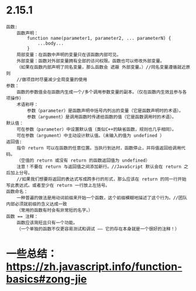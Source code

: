 # 2.15.1
    函数:
        函数声明：
            function name(parameter1, parameter2, ... parameterN) {
                ...body...
            }
        局部变量：在函数中声明的变量只在该函数内部可见。
        外部变量：函数对外部变量拥有全部的访问权限。函数也可以修改外部变量。
        （如果在函数内部声明了同名变量，那么函数会 遮蔽 外部变量。）//同名变量遵循就近原则
        //做项目时尽量减少全局变量的使用
    参数：
        函数的参数值会在函数内生成一个/多个调用参数变量的副本。（仅在函数内生效且参与各项操作）
        术语称呼：
            参数（parameter）是函数声明中括号内列出的变量（它是函数声明时的术语）。
            参数（argument）是调用函数时传递给函数的值（它是函数调用时的术语）。
    默认值：
        可在参数（parameter）中设置默认值（类似C++的缺省函数，规则也几乎相同）。
        可在参数（argument）中主动设计默认值。（未输入的值为 undefined ）
    返回值:
        指令 return 可以在函数的任意位置。当执行到达时，函数停止，并将值返回给调用代码。
        （空值的 return 或没有 return 的函数返回值为 undefined）
        注意！不要在 return 与返回值之间添加新行。//JavaScript 默认会在 return 之后加上分号。
        //如果我们想要将返回的表达式写成跨多行的形式，那么应该在 return 的同一行开始写此表达式。或者至少在 return 一行放上左括号。
    函数命名：
        一种普遍的做法是用动词前缀来开始一个函数，这个前缀模糊地描述了这个行为。//团队内部必须就前缀的含义达成一致
        （常用的函数有时会有非常短的名字。）
    函数 == 注释：
        函数应该简短且只有一个功能。
        （一个单独的函数不仅更容易测试和调试 —— 它的存在本身就是一个很好的注释！）
# 一些总结：https://zh.javascript.info/function-basics#zong-jie